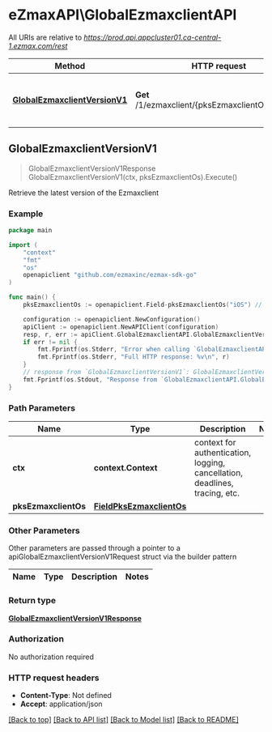 # eZmaxAPI\GlobalEzmaxclientAPI

All URIs are relative to *https://prod.api.appcluster01.ca-central-1.ezmax.com/rest*

Method | HTTP request | Description
------------- | ------------- | -------------
[**GlobalEzmaxclientVersionV1**](GlobalEzmaxclientAPI.md#GlobalEzmaxclientVersionV1) | **Get** /1/ezmaxclient/{pksEzmaxclientOs}/version | Retrieve the latest version of the Ezmaxclient



## GlobalEzmaxclientVersionV1

> GlobalEzmaxclientVersionV1Response GlobalEzmaxclientVersionV1(ctx, pksEzmaxclientOs).Execute()

Retrieve the latest version of the Ezmaxclient



### Example

```go
package main

import (
    "context"
    "fmt"
    "os"
    openapiclient "github.com/ezmaxinc/ezmax-sdk-go"
)

func main() {
    pksEzmaxclientOs := openapiclient.Field-pksEzmaxclientOs("iOS") // FieldPksEzmaxclientOs | 

    configuration := openapiclient.NewConfiguration()
    apiClient := openapiclient.NewAPIClient(configuration)
    resp, r, err := apiClient.GlobalEzmaxclientAPI.GlobalEzmaxclientVersionV1(context.Background(), pksEzmaxclientOs).Execute()
    if err != nil {
        fmt.Fprintf(os.Stderr, "Error when calling `GlobalEzmaxclientAPI.GlobalEzmaxclientVersionV1``: %v\n", err)
        fmt.Fprintf(os.Stderr, "Full HTTP response: %v\n", r)
    }
    // response from `GlobalEzmaxclientVersionV1`: GlobalEzmaxclientVersionV1Response
    fmt.Fprintf(os.Stdout, "Response from `GlobalEzmaxclientAPI.GlobalEzmaxclientVersionV1`: %v\n", resp)
}
```

### Path Parameters


Name | Type | Description  | Notes
------------- | ------------- | ------------- | -------------
**ctx** | **context.Context** | context for authentication, logging, cancellation, deadlines, tracing, etc.
**pksEzmaxclientOs** | [**FieldPksEzmaxclientOs**](.md) |  | 

### Other Parameters

Other parameters are passed through a pointer to a apiGlobalEzmaxclientVersionV1Request struct via the builder pattern


Name | Type | Description  | Notes
------------- | ------------- | ------------- | -------------


### Return type

[**GlobalEzmaxclientVersionV1Response**](GlobalEzmaxclientVersionV1Response.md)

### Authorization

No authorization required

### HTTP request headers

- **Content-Type**: Not defined
- **Accept**: application/json

[[Back to top]](#) [[Back to API list]](../README.md#documentation-for-api-endpoints)
[[Back to Model list]](../README.md#documentation-for-models)
[[Back to README]](../README.md)

